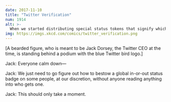 ```yaml
---
date: 2017-11-10
title: "Twitter Verification"
num: 1914
alt: >-
  When we started distributing special status tokens that signify which people are important enough to join an elite group, we never could have imagined we might be creating some problems down the line.
img: https://imgs.xkcd.com/comics/twitter_verification.png
---
```

[A bearded figure, who is meant to be Jack Dorsey, the Twitter CEO at the time, is standing behind a podium with the blue Twitter bird logo.]

Jack: Everyone calm down—

Jack: We just need to go figure out how to bestow a global in-or-out status badge on some people, at our discretion, without anyone reading anything into who gets one.

Jack: This should only take a moment.